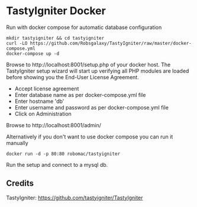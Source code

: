 # TastyIgniter Docker
Run with docker compose for automatic database configuration

    mkdir tastyigniter && cd tastyigniter
    curl -LO https://github.com/Robsgalaxy/TastyIgniter/raw/master/docker-compose.yml
    docker-compose up -d

Browse to http://localhost:8001/setup.php of your docker host. The TastyIgniter setup wizard will start up verifying all PHP modules are loaded before showing you the End-User License Agreement.
- Accept license agreement
- Enter database name as per docker-compose.yml file 
- Enter hostname 'db'
- Enter username and password as per docker-compose.yml file
- Click on Administration

Browse to http://localhost:8001/admin/

Alternatively if you don't want to use docker compose you can run it manually

    docker run -d -p 80:80 robomac/tastyigniter

Run the setup and connect to a mysql db.

## Credits
TastyIgniter: https://github.com/tastyigniter/TastyIgniter
